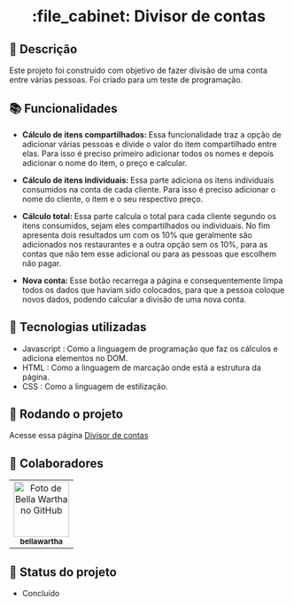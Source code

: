 <h1 align="center">:file_cabinet: Divisor de contas</h1>

## :memo: Descrição
Este projeto foi construído com objetivo de fazer divisão de uma conta entre várias pessoas.  Foi criado para um teste de programação.

## :books: Funcionalidades

* <strong>Cálculo de itens compartilhados: </strong>
Essa funcionalidade traz a opção de adicionar várias pessoas e divide o valor do item compartilhado entre elas. Para isso é preciso primeiro adicionar todos os nomes e depois adicionar o nome do item, o  preço e calcular.

* <strong>Cálculo de itens individuais: </strong>
Essa parte adiciona os itens individuais consumidos na conta de cada cliente. Para isso é preciso adicionar o nome do cliente, o item e o seu respectivo preço.

* <strong>Cálculo total: </strong>
Essa parte calcula o total para cada cliente segundo os itens consumidos, sejam eles compartilhados ou individuais. No fim apresenta dois resultados um com os 10% que geralmente são adicionados nos restaurantes e a outra opção sem os 10%, para as contas que não tem esse adicional ou para as pessoas que escolhem não pagar.

* <strong>Nova conta: </strong>
Esse botão recarrega a página e consequentemente limpa todos os dados que haviam sido colocados, para que a pessoa coloque novos dados, podendo calcular a divisão de uma nova conta.

## :wrench: Tecnologias utilizadas
* Javascript : Como a linguagem de programação que faz os cálculos e adiciona elementos no DOM.
* HTML : Como a linguagem de marcação onde está a estrutura da página.
* CSS : Como a linguagem de estilização.

## :rocket: Rodando o projeto
Acesse essa página
<a href="https://bellawartha.github.io/DivisorDeContas/"> Divisor de contas</a>

## :handshake: Colaboradores
<table>
  <tr>
    <td align="center">
      <a href="https://github.com/bellawartha">
        <img src="https://avatars.githubusercontent.com/u/91399248?v=4" width="100px;" alt="Foto de Bella Wartha no GitHub"/><br>
        <sub>
          <b>bellawartha</b>
        </sub>
      </a>
    </td>
  </tr>
</table>

## :dart: Status do projeto
* Concluído
